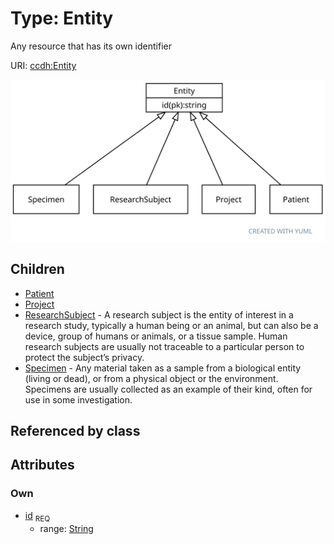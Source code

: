 
# Type: Entity


Any resource that has its own identifier

URI: [ccdh:Entity](https://example.org/ccdh/Entity)


![img](images/Entity.svg)

## Children

 * [Patient](Patient.md)
 * [Project](Project.md)
 * [ResearchSubject](ResearchSubject.md) - A research subject is the entity of interest in a research study, typically a human being or an animal, but can also be a device, group of humans or animals, or a tissue sample. Human research subjects are usually not traceable to a particular person to protect the subject’s privacy.
 * [Specimen](Specimen.md) - Any material taken as a sample from a biological entity (living or dead), or from a physical object or the environment. Specimens are usually collected as an example of their kind, often for use in some investigation.

## Referenced by class


## Attributes


### Own

 * [id](id.md)  <sub>REQ</sub>
    * range: [String](types/String.md)
